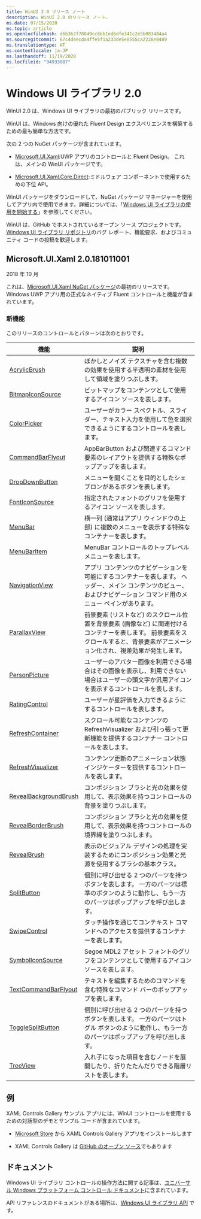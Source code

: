 ```yaml
---
title: WinUI 2.0 リリース ノート
description: WinUI 2.0 のリリース ノート。
ms.date: 07/15/2020
ms.topic: article
ms.openlocfilehash: d6b362f78049cc6bb1ed6dfe341c2e5b083484a4
ms.sourcegitcommit: 67c4d4ecda4ffe5f1a233de5e8555ca2228e8489
ms.translationtype: HT
ms.contentlocale: ja-JP
ms.lasthandoff: 11/19/2020
ms.locfileid: "94933087"
---
```

# <a name="windows-ui-library-20"></a>Windows UI ライブラリ 2.0

WinUI 2.0 は、Windows UI ライブラリの最初のパブリック リリースです。

WinUI は、Windows 向けの優れた Fluent Design エクスペリエンスを構築するための最も簡単な方法です。

次の 2 つの NuGet パッケージが含まれています。

* [Microsoft.UI.Xaml](https://www.nuget.org/packages/Microsoft.UI.Xaml):UWP アプリのコントロールと Fluent Design。 これは、メインの WinUI パッケージです。

* [Microsoft.UI.Xaml.Core.Direct](https://www.nuget.org/packages/Microsoft.UI.Xaml.Core.Direct):ミドルウェア コンポーネントで使用するための下位 API。

WinUI パッケージをダウンロードして、NuGet パッケージ マネージャーを使用してアプリ内で使用できます。詳細については、「[Windows UI ライブラリの使用を開始する](/uwp/toolkits/winui/getting-started)」を参照してください。

WinUI は、GitHub でホストされているオープン ソース プロジェクトです。 [Windows UI ライブラリ リポジトリ](https://aka.ms/winui)のバグ レポート、機能要求、およびコミュニティ コードの投稿を歓迎します。

## <a name="microsoftuixaml-20181011001"></a>Microsoft.UI.Xaml 2.0.181011001

2018 年 10 月

これは、[Microsoft.UI.Xaml NuGet パッケージ](https://www.nuget.org/packages/Microsoft.UI.Xaml)の最初のリリースです。 Windows UWP アプリ用の正式なネイティブ Fluent コントロールと機能が含まれています。

### <a name="new-features"></a>新機能

このリリースのコントロールとパターンは次のとおりです。

| 機能 | 説明 |
| --- | --- |
|[AcrylicBrush]( /uwp/api/microsoft.ui.xaml.media.acrylicbrush)| ぼかしとノイズ テクスチャを含む複数の効果を使用する半透明の素材を使用して領域を塗りつぶします。|
|[BitmapIconSource]( /uwp/api/microsoft.ui.xaml.controls.bitmapiconsource)| ビットマップをコンテンツとして使用するアイコン ソースを表します。|
|[ColorPicker]( /uwp/api/microsoft.ui.xaml.controls.colorpicker)| ユーザーがカラー スペクトル、スライダー、テキスト入力を使用して色を選択できるようにするコントロールを表します。|
|[CommandBarFlyout](/uwp/api/microsoft.ui.xaml.controls.commandbarflyout)|AppBarButton および関連するコマンド要素のレイアウトを提供する特殊なポップアップを表します。|
|[DropDownButton](/uwp/api/microsoft.ui.xaml.controls.dropdownbutton)|メニューを開くことを目的としたシェブロンがあるボタンを表します。|
|[FontIconSource ](/uwp/api/microsoft.ui.xaml.controls.fonticonsource)|指定されたフォントのグリフを使用するアイコン ソースを表します。|
|[MenuBar](/uwp/api/microsoft.ui.xaml.controls.menubar)|横一列 (通常はアプリ ウィンドウの上部) に複数のメニューを表示する特殊なコンテナーを表します。|
|[MenuBarItem](/uwp/api/microsoft.ui.xaml.controls.menubaritem)|MenuBar コントロールのトップレベル メニューを表します。|
|[NavigationView](/uwp/api/microsoft.ui.xaml.controls.navigationview)|アプリ コンテンツのナビゲーションを可能にするコンテナーを表します。 ヘッダー、メイン コンテンツのビュー、およびナビゲーション コマンド用のメニュー ペインがあります。|
|[ParallaxView](/uwp/api/microsoft.ui.xaml.controls.parallaxview)|前景要素 (リストなど) のスクロール位置を背景要素 (画像など) に関連付けるコンテナーを表します。 前景要素をスクロールすると、背景要素がアニメーション化され、視差効果が発生します。|
|[PersonPicture](/uwp/api/microsoft.ui.xaml.controls.personpicture)|ユーザーのアバター画像を利用できる場合はその画像を表示し、利用できない場合はユーザーの頭文字か汎用アイコンを表示するコントロールを表します。|
|[RatingControl](/uwp/api/microsoft.ui.xaml.controls.ratingcontrol)|ユーザーが星評価を入力できるようにするコントロールを表します。|
|[RefreshContainer](/uwp/api/microsoft.ui.xaml.controls.refreshcontainer)|スクロール可能なコンテンツの RefreshVisualizer および引っ張って更新機能を提供するコンテナー コントロールを表します。|
|[RefreshVisualizer](/uwp/api/microsoft.ui.xaml.controls.refreshvisualizer)|コンテンツ更新のアニメーション状態インジケーターを提供するコントロールを表します。|
|[RevealBackgroundBrush](/uwp/api/microsoft.ui.xaml.media.revealbackgroundbrush)|コンポジション ブラシと光の効果を使用して、表示効果を持つコントロールの背景を塗りつぶします。|
|[RevealBorderBrush](/uwp/api/microsoft.ui.xaml.media.revealborderbrush)|コンポジション ブラシと光の効果を使用して、表示効果を持つコントロールの境界線を塗りつぶします。|
|[RevealBrush](/uwp/api/microsoft.ui.xaml.media.revealbrush)|表示のビジュアル デザインの処理を実装するためにコンポジション効果と光源を使用するブラシの基本クラス。|
|[SplitButton](/uwp/api/microsoft.ui.xaml.controls.splitbutton)|個別に呼び出せる 2 つのパーツを持つボタンを表します。 一方のパーツは標準のボタンのように動作し、もう一方のパーツはポップアップを呼び出します。|
|[SwipeControl](/uwp/api/microsoft.ui.xaml.controls.swipecontrol)|タッチ操作を通じてコンテキスト コマンドへのアクセスを提供するコンテナーを表します。|
|[SymbolIconSource](/uwp/api/microsoft.ui.xaml.controls.symboliconsource)|Segoe MDL2 アセット フォントのグリフをコンテンツとして使用するアイコン ソースを表します。|
|[TextCommandBarFlyout](/uwp/api/microsoft.ui.xaml.controls.textcommandbarflyout)|テキストを編集するためのコマンドを含む特殊なコマンド バーのポップアップを表します。|
|[ToggleSplitButton](/uwp/api/microsoft.ui.xaml.controls.togglesplitbutton)|個別に呼び出せる 2 つのパーツを持つボタンを表します。 一方のパーツはトグル ボタンのように動作し、もう一方のパーツはポップアップを呼び出します。|
|[TreeView](/uwp/api/microsoft.ui.xaml.controls.treeview)|入れ子になった項目を含むノードを展開したり、折りたたんだりできる階層リストを表します。|

## <a name="examples"></a>例

XAML Controls Gallery サンプル アプリには、WinUI コントロールを使用するための対話型のデモとサンプル コードが含まれています。

* [Microsoft Store](
https://www.microsoft.com/p/xaml-controls-gallery/9msvh128x2zt) から XAML Controls Gallery アプリをインストールします

* XAML Controls Gallery は [GitHub のオープン ソース](
https://github.com/Microsoft/Xaml-Controls-Gallery)でもあります

## <a name="documentation"></a>ドキュメント

Windows UI ライブラリ コントロールの操作方法に関する記事は、[ユニバーサル Windows プラットフォーム コントロール ドキュメント](/windows/uwp/design/controls-and-patterns/)に含まれています。

API リファレンスのドキュメントがある場所は、[Windows UI ライブラリ API](/windows/winui/api/) です。